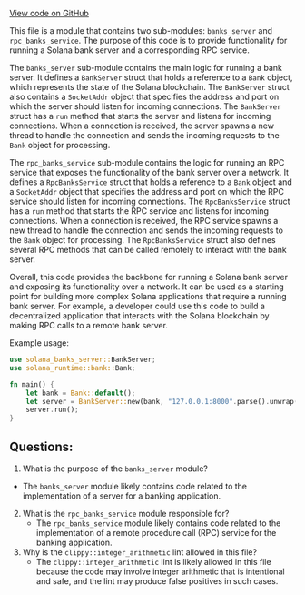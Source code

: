 [View code on GitHub](https://github.com/solana-labs/solana/blob/master/banks-server/src/lib.rs)

This file is a module that contains two sub-modules: `banks_server` and `rpc_banks_service`. The purpose of this code is to provide functionality for running a Solana bank server and a corresponding RPC service. 

The `banks_server` sub-module contains the main logic for running a bank server. It defines a `BankServer` struct that holds a reference to a `Bank` object, which represents the state of the Solana blockchain. The `BankServer` struct also contains a `SocketAddr` object that specifies the address and port on which the server should listen for incoming connections. The `BankServer` struct has a `run` method that starts the server and listens for incoming connections. When a connection is received, the server spawns a new thread to handle the connection and sends the incoming requests to the `Bank` object for processing.

The `rpc_banks_service` sub-module contains the logic for running an RPC service that exposes the functionality of the bank server over a network. It defines a `RpcBanksService` struct that holds a reference to a `Bank` object and a `SocketAddr` object that specifies the address and port on which the RPC service should listen for incoming connections. The `RpcBanksService` struct has a `run` method that starts the RPC service and listens for incoming connections. When a connection is received, the RPC service spawns a new thread to handle the connection and sends the incoming requests to the `Bank` object for processing. The `RpcBanksService` struct also defines several RPC methods that can be called remotely to interact with the bank server.

Overall, this code provides the backbone for running a Solana bank server and exposing its functionality over a network. It can be used as a starting point for building more complex Solana applications that require a running bank server. For example, a developer could use this code to build a decentralized application that interacts with the Solana blockchain by making RPC calls to a remote bank server. 

Example usage:

```rust
use solana_banks_server::BankServer;
use solana_runtime::bank::Bank;

fn main() {
    let bank = Bank::default();
    let server = BankServer::new(bank, "127.0.0.1:8000".parse().unwrap());
    server.run();
}
```
## Questions: 
 1. What is the purpose of the `banks_server` module?
   - The `banks_server` module likely contains code related to the implementation of a server for a banking application.
2. What is the `rpc_banks_service` module responsible for?
   - The `rpc_banks_service` module likely contains code related to the implementation of a remote procedure call (RPC) service for the banking application.
3. Why is the `clippy::integer_arithmetic` lint allowed in this file?
   - The `clippy::integer_arithmetic` lint is likely allowed in this file because the code may involve integer arithmetic that is intentional and safe, and the lint may produce false positives in such cases.